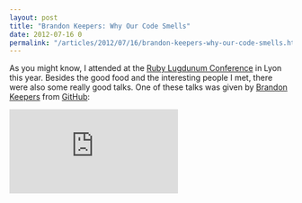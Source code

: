 ```yaml
---
layout: post
title: "Brandon Keepers: Why Our Code Smells"
date: 2012-07-16 0
permalink: "/articles/2012/07/16/brandon-keepers-why-our-code-smells.html"
---
```


As you might know, I attended at the [Ruby Lugdunum Conference](http://rulu.eu) in Lyon this year. 
Besides the good food and the interesting people I met, there were also
some really good talks. One of these talks was given by [Brandon Keepers](http://opensoul.org/) from
[GitHub](http://github.com):

<iframe class="youtube" src="http://www.youtube.com/embed/JxPKljUkFQw" frameborder="0" allowfullscreen></iframe>
